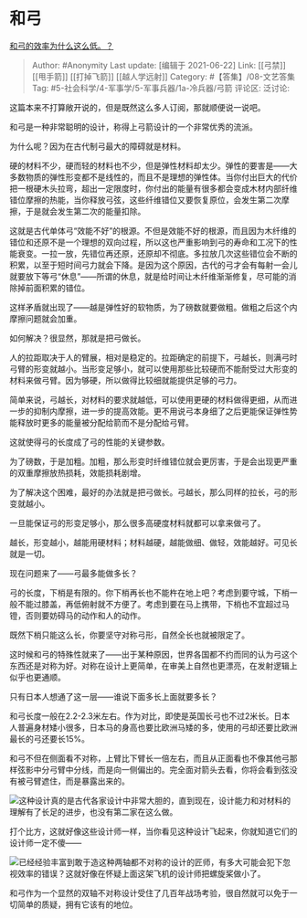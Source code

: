 # 和弓
[和弓的效率为什么这么低。？](https://www.zhihu.com/question/345095800/answer/819313009)

> Author: #Anonymity
> Last update: [编辑于 2021-06-22]
> Link: [[弓禁]] [[甩手箭]] [[打掉飞箭]] [[越人学远射]]
> Category: #【答集】/08-文艺答集
> Tag: #5-社会科学/4-军事学/5-军事兵器/1a-冷兵器/弓箭
> 评论区:
> 泛讨论:

这篇本来不打算敞开说的，但是既然这么多人订阅，那就顺便说一说吧。

和弓是一种非常聪明的设计，称得上弓箭设计的一个非常优秀的流派。

为什么呢？因为在古代制弓最大的障碍就是材料。

硬的材料不少，硬而轻的材料也不少，但是弹性材料却太少。弹性的要害是——大多数物质的弹性形变都不是线性的，而且不是理想的弹性体。当你付出巨大的代价把一根硬木头拉弯，超出一定限度时，你付出的能量有很多都会变成木材内部纤维错位摩擦的热能，当你释放弓弦，这些纤维错位又要恢复原位，会发生第二次摩擦，于是就会发生第二次的能量扣除。

这就是古代单体弓“效能不好”的根源。不但是效能不好的根源，而且因为木纤维的错位和还原不是一个理想的双向过程，所以这也严重影响到弓的寿命和工况下的性能衰变。一拉一放，先错位再还原，还原却不彻底。多拉放几次这些错位会不断的积累，以至于短时间弓力就会下降。是因为这个原因，古代的弓才会有每射一会儿就要放下等弓“休息”——所谓的休息，就是给时间让木纤维渐渐修复，尽可能的消除掉前面积累的错位。

这样矛盾就出现了——越是弹性好的软物质，为了磅数就要做粗。做粗之后这个内摩擦问题就会加重。

如何解决？很显然，那就是把弓做长。

人的拉距取决于人的臂展，相对是稳定的。拉距确定的前提下，弓越长，则满弓时弓臂的形变就越小。当形变足够小，就可以使用那些比较硬而不能耐受过大形变的材料来做弓臂。因为够硬，所以做得比较细就能提供足够的弓力。

简单来说，弓越长，对材料的要求就越低，可以使用更硬的材料做得更细，从而进一步的抑制内摩擦，进一步的提高效能。更不用说弓本身细了之后更能保证弹性势能释放时更多的能量被分配给箭而不是分配给弓臂。

这就使得弓的长度成了弓的性能的关键参数。

为了磅数，于是加粗。加粗，那么形变时纤维错位就会更厉害，于是会出现更严重的双重摩擦放热损耗，效能损耗剧增。

为了解决这个困难，最好的办法就是把弓做长。弓越长，那么同样的拉长，弓的形变就越小。

一旦能保证弓的形变足够小，那么很多高硬度材料就都可以拿来做弓了。

越长，形变越小，越能用硬材料；材料越硬，越能做细、做轻，效能越好。可见长就是一切。

现在问题来了——弓最多能做多长？

弓的长度，下梢是有限的。你下梢再长也不能杵在地上吧？考虑到要守城，下梢一般不能过膝盖，再低俯射就不方便了。考虑到要在马上携带，下梢也不宜超过马镫，否则要妨碍马的动作和人的动作。

既然下梢只能这么长，你要坚守对称弓形，自然全长也就被限定了。

这时候和弓的特殊性就来了——出于某种原因，世界各国都不约而同的认为弓这个东西还是对称为好。对称在设计上更简单，在审美上自然也更漂亮，在发射逻辑上似乎也更通顺。

只有日本人想通了这一层——谁说下面多长上面就要多长？

和弓长度一般在2.2-2.3米左右。作为对比，即使是英国长弓也不过2米长。日本人普遍身材矮小很多，日本马的身高也要比欧洲马矮的多，使用的弓却还要比欧洲最长的弓还要长15%。

和弓不但在侧面看不对称，上臂比下臂长一倍左右，而且从正面看也不像其他弓那样弦影中分弓臂中分线，而是向一侧偏出的。完全面对箭头去看，你将会看到弦没有被弓臂遮住，而是暴露出来的。

![](https://pic3.zhimg.com/50/v2-48aa601f40e20d6e5dd1e319dfee2fa1_hd.jpg?source=1940ef5c)这种设计真的是古代各家设计中非常大胆的，直到现在，设计能力和对材料的理解有了长足的进步，也没有第二家在这么做。

打个比方，这就好像这些设计师一样，当你看见这种设计飞起来，你就知道它们的设计师一定不傻——

![](https://pic3.zhimg.com/50/v2-bd52f478f3c3c066afbaf591bc863782_hd.jpg?source=1940ef5c)已经经验丰富到敢于造这种两轴都不对称的设计的匠师，有多大可能会犯下忽视效率的错误？这就好像在怀疑上面这架飞机的设计师把螺旋桨做小了。

和弓作为一个显然的双轴不对称设计受住了几百年战场考验，很自然就可以免于一切简单的质疑，拥有它该有的地位。
